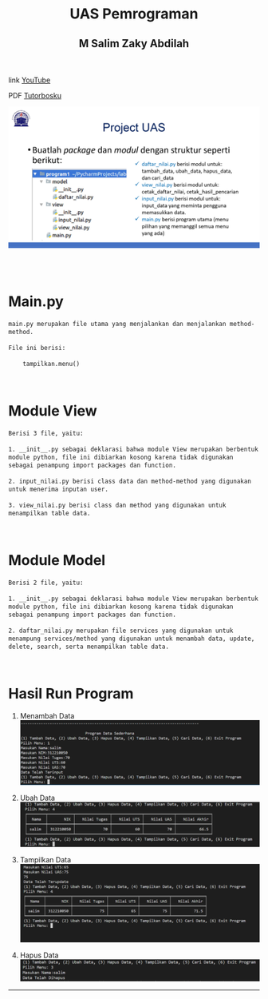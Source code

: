 # <p align="center"> UAS Pemrograman
   ## <p align="center"> M Salim Zaky Abdilah


<br>

link [YouTube](https://youtu.be/4w2OJXKMHoE)



PDF [Tutorbosku](https://github.com/salimzaky/UAS_pemograman/blob/master/assets/Tutorbosku.pdf)


![soal](./assets/15%20Project%20UAS_pages-to-jpg-0002.jpg)

<br>


<br>

# Main.py 

```
main.py merupakan file utama yang menjalankan dan menjalankan method-method.

File ini berisi:

    tampilkan.menu()
```

<br>

# Module View 

```
Berisi 3 file, yaitu:

1. __init__.py sebagai deklarasi bahwa module View merupakan berbentuk module python, file ini dibiarkan kosong karena tidak digunakan sebagai penampung import packages dan function.

2. input_nilai.py berisi class data dan method-method yang digunakan untuk menerima inputan user.

3. view_nilai.py berisi class dan method yang digunakan untuk menampilkan table data.
```

<br>

# Module Model 

```
Berisi 2 file, yaitu:

1. __init__.py sebagai deklarasi bahwa module View merupakan berbentuk module python, file ini dibiarkan kosong karena tidak digunakan sebagai penampung import packages dan function.

2. daftar_nilai.py merupakan file services yang digunakan untuk menampung services/method yang digunakan untuk menambah data, update, delete, search, serta menampilkan table data.
```

<br>

# Hasil Run Program 

1. Menambah Data
   ![soal](./assets/Screenshot%20(36).png)

2. Ubah Data
   ![soal](./assets/Screenshot%20(37).png)

3. Tampilkan Data
   ![soal](./assets/Screenshot%20(38).png)

4. Hapus Data
   ![soal](./assets/Screenshot%20(39).png)

---

